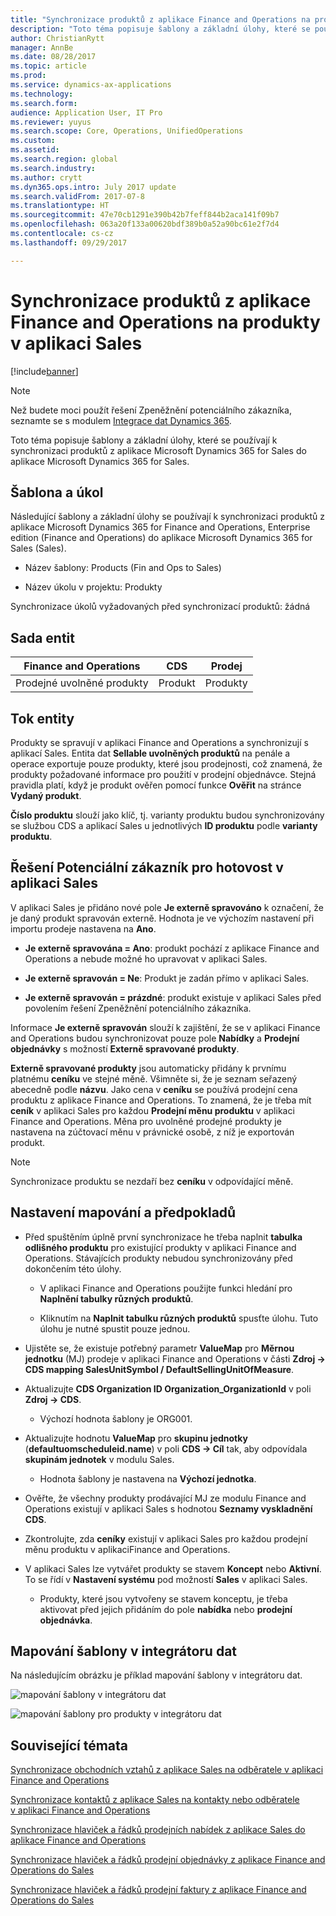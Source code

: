 ```yaml
---
title: "Synchronizace produktů z aplikace Finance and Operations na produkty v aplikaci Sales"
description: "Toto téma popisuje šablony a základní úlohy, které se používají k synchronizaci produktů z aplikace Microsoft Dynamics 365 for Sales do aplikace Microsoft Dynamics 365 for Sales."
author: ChristianRytt
manager: AnnBe
ms.date: 08/28/2017
ms.topic: article
ms.prod: 
ms.service: dynamics-ax-applications
ms.technology: 
ms.search.form: 
audience: Application User, IT Pro
ms.reviewer: yuyus
ms.search.scope: Core, Operations, UnifiedOperations
ms.custom: 
ms.assetid: 
ms.search.region: global
ms.search.industry: 
ms.author: crytt
ms.dyn365.ops.intro: July 2017 update
ms.search.validFrom: 2017-07-8
ms.translationtype: HT
ms.sourcegitcommit: 47e70cb1291e390b42b7feff844b2aca141f09b7
ms.openlocfilehash: 063a20f133a00620bdf389b0a52a90bc61e2f7d4
ms.contentlocale: cs-cz
ms.lasthandoff: 09/29/2017

---
```


# <a name="synchronize-products-from-finance-and-operations-to-products-in-sales"></a>Synchronizace produktů z aplikace Finance and Operations na produkty v aplikaci Sales

[!include[banner](../includes/banner.md)]

> [!NOTE]
> Než budete moci použít řešení Zpeněžnění potenciálního zákazníka, seznamte se s modulem [Integrace dat Dynamics 365](/common-data-service/entity-reference/dynamics-365-integration). 

Toto téma popisuje šablony a základní úlohy, které se používají k synchronizaci produktů z aplikace Microsoft Dynamics 365 for Sales do aplikace Microsoft Dynamics 365 for Sales.

## <a name="template-and-task"></a>Šablona a úkol

Následující šablony a základní úlohy se používají k synchronizaci produktů z aplikace Microsoft Dynamics 365 for Finance and Operations, Enterprise edition (Finance and Operations) do aplikace Microsoft Dynamics 365 for Sales (Sales).

-   Název šablony: Products (Fin and Ops to Sales)

-   Název úkolu v projektu: Produkty

Synchronizace úkolů vyžadovaných před synchronizací produktů: žádná

## <a name="entity-set"></a>Sada entit

| **Finance and Operations** | **CDS** | **Prodej**  |
|----------------------------|---------|------------|
| Prodejné uvolněné produkty | Produkt | Produkty   |

## <a name="entity-flow"></a>Tok entity

Produkty se spravují v aplikaci Finance and Operations a synchronizují s aplikací Sales. Entita dat **Sellable uvolněných produktů** na penále a operace exportuje pouze produkty, které jsou prodejnosti, což znamená, že produkty požadované informace pro použití v prodejní objednávce. Stejná pravidla platí, když je produkt ověřen pomocí funkce **Ověřit** na stránce **Vydaný produkt**.

**Číslo produktu** slouží jako klíč, tj. varianty produktu budou synchronizovány se službou CDS a aplikací Sales u jednotlivých **ID produktu** podle **varianty produktu**.

## <a name="prospect-to-cash-solution-for-sales"></a>Řešení Potenciální zákazník pro hotovost v aplikaci Sales

V aplikaci Sales je přidáno nové pole **Je externě spravováno** k označení, že je daný produkt spravován externě. Hodnota je ve výchozím nastavení při importu prodeje nastavena na **Ano**.

-   **Je externě spravována = Ano**: produkt pochází z aplikace Finance and Operations a nebude možné ho upravovat v aplikaci Sales.

-   **Je externě spravován = Ne**: Produkt je zadán přímo v aplikaci Sales.

-   **Je externě spravován = prázdné**: produkt existuje v aplikaci Sales před povolením řešení Zpeněžnění potenciálního zákazníka.

Informace **Je externě spravován** slouží k zajištění, že se v aplikaci Finance and Operations budou synchronizovat pouze pole **Nabídky** a **Prodejní objednávky** s možností **Externě spravované produkty**.

**Externě spravované produkty** jsou automaticky přidány k prvnímu platnému **ceníku** ve stejné měně. Všimněte si, že je seznam seřazený abecedně podle **názvu**. Jako cena v **ceníku** se používá prodejní cena produktu z aplikace Finance and Operations. To znamená, že je třeba mít **ceník** v aplikaci Sales pro každou **Prodejní měnu produktu** v aplikaci Finance and Operations. Měna pro uvolněné prodejné produkty je nastavena na zúčtovací měnu v právnické osobě, z níž je exportován produkt.

> [!NOTE]
> Synchronizace produktu se nezdaří bez **ceníku** v odpovídající měně.

## <a name="preconditions-and-mapping-setup"></a>Nastavení mapování a předpokladů

-   Před spuštěním úplně první synchronizace he třeba naplnit **tabulka odlišného produktu** pro existující produkty v aplikaci Finance and Operations. Stávajících produkty nebudou synchronizovány před dokončením této úlohy.

    -   V aplikaci Finance and Operations použijte funkci hledání pro **Naplnění tabulky různých produktů**.

    -   Kliknutím na **Naplnit tabulku různých produktů** spusťte úlohu. Tuto úlohu je nutné spustit pouze jednou.

-   Ujistěte se, že existuje potřebný parametr **ValueMap** pro **Měrnou jednotku** (MJ) prodeje v aplikaci Finance and Operations v části **Zdroj -\> CDS mapping SalesUnitSymbol / DefaultSellingUnitOfMeasure**.

-   Aktualizujte **CDS Organization ID Organization_OrganizationId** v poli **Zdroj -\> CDS**.

    -   Výchozí hodnota šablony je ORG001.

-   Aktualizujte hodnotu **ValueMap** pro **skupinu jednotky** (**defaultuomscheduleid.name**) v poli **CDS -\> Cíl** tak, aby odpovídala **skupinám jednotek** v modulu Sales.

    -   Hodnota šablony je nastavena na **Výchozí jednotka**.

-   Ověřte, že všechny produkty prodávající MJ ze modulu Finance and Operations existují v aplikaci Sales s hodnotou **Seznamy vyskladnění CDS**.

-   Zkontrolujte, zda **ceníky** existují v aplikaci Sales pro každou prodejní měnu produktu v aplikaciFinance and Operations.

-   V aplikaci Sales lze vytvářet produkty se stavem **Koncept** nebo **Aktivní**. To se řídí v **Nastavení systému** pod možností **Sales** v aplikaci Sales.

    -   Produkty, které jsou vytvořeny se stavem konceptu, je třeba aktivovat před jejich přidáním do pole **nabídka** nebo **prodejní objednávka**.

## <a name="template-mapping-in-data-integrator"></a>Mapování šablony v integrátoru dat

Na následujícím obrázku je příklad mapování šablony v integrátoru dat.

![mapování šablony v integrátoru dat](./media/products-template-mapping-data-integrator-1.png)

![mapování šablony pro produkty v integrátoru dat](./media/products-template-mapping-data-integrator-2.png)

## <a name="related-topics"></a>Související témata

[Synchronizace obchodních vztahů z aplikace Sales na odběratele v aplikaci Finance and Operations](accounts-template-mapping.md)

[Synchronizace kontaktů z aplikace Sales na kontakty nebo odběratele v aplikaci Finance and Operations](contacts-template-mapping.md)

[Synchronizace hlaviček a řádků prodejních nabídek z aplikace Sales do aplikace Finance and Operations](sales-quotation-template-mapping.md)

[Synchronizace hlaviček a řádků prodejní objednávky z aplikace Finance and Operations do Sales](sales-order-template-mapping.md)

[Synchronizace hlaviček a řádků prodejní faktury z aplikace Finance and Operations do Sales](sales-invoice-template-mapping.md)


